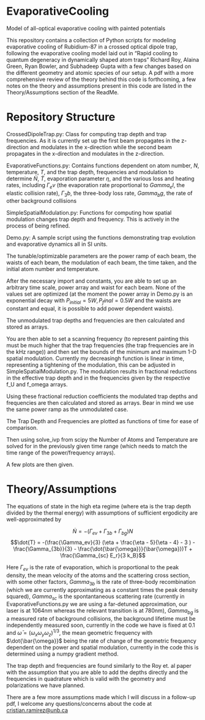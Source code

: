 # EvaporativeCooling

Model of all-optical evaporative cooling with painted potentials

This repository contains a collection of Python scripts for modeling evaporative cooling of Rubidium-87 in a crossed optical dipole trap, following the evaporative cooling model laid out in “Rapid cooling to quantum degeneracy in dynamically shaped atom traps” Richard Roy, Alaina Green, Ryan Bowler, and Subhadeep Gupta with a few changes based on the different geometry and atomic species of our setup. A pdf with a more comprehensive review of the theory behind this code is forthcoming, a few notes on the theory and assumptions present in this code are listed in the Theory/Assumptions section of the ReadMe. 

# Repository Structure

CrossedDipoleTrap.py: Class for computing trap depth and trap frequencies. As it is currently set up the first beam propagates in the z-direction and modulates in the x-direction while the second beam propagates in the x-direction and modulates in the z-direction. 

EvaporativeFunctions.py: Contains functions dependent on atom number, $N$, temperature, $T$, and the trap depth, frequencies and modulation to determine  $\dot{N}$, $\dot{T}$, evaporation parameter $\eta$, and the various loss and heating rates, including $\Gamma_ev$ (the evaporation rate proportional to $Gamma_el$, the elastic collision rate), $\Gamma_3b$, the three-body loss rate, $Gamma_bg$, the rate of other background collisions

SimpleSpatialModulation.py: Functions for computing how spatial modulation changes trap depth and frequency. This is actively in the process of being refined. 

Demo.py: A sample script using the functions demonstrating trap evolution and evaporative dynamics all in SI units. 

The tunable/optimizable parameters are the power ramp of each beam, the waists of each beam, the modulation of each beam, the time taken, and the initial atom number and temperature.

After the necessary import and constants, you are able to set up an arbitrary time scale, power array and waist for each beam. None of the values set are optimized (at the moment the power array in Demo.py is an exponential decay with $P_{initial } = 5 W, P_final = 0.5W$ and the waists are constant and equal, it is possible to add power dependent waists). 

The unmodulated trap depths and frequencies are then calculated and stored as arrays.

You are then able to set a scanning frequency (to represent painting this must be much higher that the trap frequencies (the trap frequencies are in the kHz range)) and then set the bounds of the minimum and maximum 1-D spatial modulation. Currently my decreasingh function is linear in time, representing a tightening of the modulation, this can be adjusted in SimpleSpatialModulation.py. The modulation results in fractional reductions in the effective trap depth and in the frequencies given by the respective f_U and f_omega arrays.

Using these fractional reduction coefficients the modulated trap depths and frequencies are then calculated and stored as arrays. Bear in mind we use the same power ramp as the unmodulated case.

The Trap Depth and Frequencies are plotted as functions of time for ease of comparison.

Then using solve_ivp from scipy the Number of Atoms and Temperature are solved for in the previously given time range (which needs to match the time range of the power/frequency arrays). 

A few plots are then given.

# Theory/Assumptions

The equations of state in the high eta regime (where eta is the trap depth divided by the thermal energy) with assumptions of sufficient ergodicity are well-approximated by

$$\dot{N} = -(\Gamma_{ev} + \Gamma_{3b} + \Gamma_{bg})N$$
$$\dot{T} = -(\frac{\Gamma_ev}{3} (\eta + \frac{\eta - 5}{\eta - 4} - 3 ) - \frac{\Gamma_{3b}}{3} - \frac{\dot{\bar{\omega}}}{\bar{\omega}})T + \frac{\Gamma_{sc} E_r}{3 k_B}$$

Here $\Gamma_{ev}$ is the rate of evaporation, which is proportional to the peak density, the mean velocity of the atoms and the scattering cross section, with some other factors, $Gamma_{3b}$ is the rate of three-body recombination (which we are currently approximating as a constant times the peak density squared), $Gamma_{sc}$ is the spontantaneous scattering rate (currently in EvaporativeFunctions.py we are using a far-detuned approximation, our laser is at 1064nm whereas the relevant transition is at 780nm), $Gamma_{bg}$ is a measured rate of background collisions, the background lifetime must be independently measured soon, currently in the code we have is fixed at 0.1 and $\bar{\omega} = (\omega_x \omega_y \omega_z)^{1/3}$, the mean geometric frequency with $\dot{\bar{\omega}}$ being the rate of change of the geometric frequency dependent on the power and spatial modulation, currently in the code this is determined using a numpy gradient method. 

The trap depth and frequencies are found similarly to the Roy et. al paper with the assumption that you are able to add the depths directly and the frequencies in quadrature which is valid with the geometry and polarizations we have planned.

There are a few more assumptions made which I will discuss in a follow-up pdf, I welcome any questions/concerns about the code at cristian.ramirez@unb.ca





